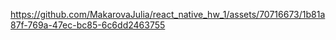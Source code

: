 

https://github.com/MakarovaJulia/react_native_hw_1/assets/70716673/1b81a87f-769a-47ec-bc85-6c6dd2463755


